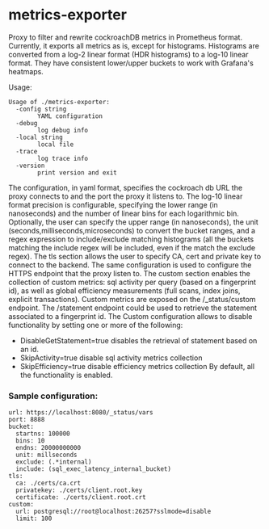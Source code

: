 # metrics-exporter

Proxy to filter and rewrite cockroachDB metrics in Prometheus format.
Currently, it exports all metrics as is, except for histograms.
Histograms are converted from a log-2 linear format (HDR histograms) to a log-10 linear format. 
They have consistent lower/upper buckets to work with Grafana's heatmaps.

Usage: 
```text
Usage of ./metrics-exporter:
  -config string
        YAML configuration
  -debug
        log debug info
  -local string
        local file
  -trace
        log trace info
  -version
        print version and exit
```
The configuration, in yaml format, specifies the cockroach db URL the proxy connects to and the port the proxy it listens to.
The log-10 linear format precision is configurable, specifying the lower range (in nanoseconds) and the number of linear bins for each logarithmic bin. 
Optionally, the user can specify the upper range (in nanoseconds), the unit (seconds,milliseconds,microseconds) to convert the bucket ranges, and a regex expression to include/exclude matching histograms (all the buckets matching the include regex will be included, even if the match the exclude regex).
The tls section allows the user to specify CA, cert and private key to connect to the backend. The same configuration is used to configure the HTTPS endpoint that the proxy listen to.
The custom section enables the collection of custom metrics: sql activity per query (based on a  fingerprint id), as well as global efficiency measurements (full scans, index joins, explicit transactions).
Custom metrics are exposed on the /_status/custom endpoint.
The /statement endpoint could be used to retrieve the statement associated to a fingerprint id.
The Custom configuration allows to disable functionality by setting one or more of the following:
* DisableGetStatement=true disables the retrieval of statement based on an id.
* SkipActivity=true disable sql activity metrics collection
* SkipEfficiency=true disable efficiency metrics collection
By default, all the functionality is enabled.
### Sample configuration:

```text
url: https://localhost:8080/_status/vars
port: 8888
bucket:
  startns: 100000 
  bins: 10 
  endns: 20000000000
  unit: millseconds 
  exclude: (.*internal)
  include: (sql_exec_latency_internal_bucket)
tls:
  ca: ./certs/ca.crt
  privatekey: ./certs/client.root.key
  certificate: ./certs/client.root.crt
custom:
  url: postgresql://root@localhost:26257?sslmode=disable
  limit: 100  
```

